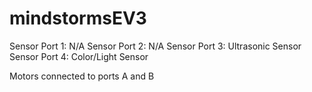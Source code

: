 # mindstormsEV3

Sensor Port 1: N/A
Sensor Port 2: N/A
Sensor Port 3: Ultrasonic Sensor
Sensor Port 4: Color/Light Sensor

Motors connected to ports A and B
